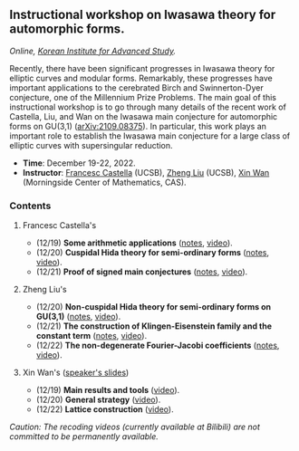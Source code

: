 ## Instructional workshop on Iwasawa theory for automorphic forms.

_Online, [Korean Institute for Advanced Study](http://events.kias.re.kr/h/IWIA/?pageNo=4827)._

Recently, there have been significant progresses in Iwasawa theory for elliptic curves and modular forms. Remarkably, these progresses have important applications to the cerebrated Birch and Swinnerton-Dyer conjecture, one of the Millennium Prize Problems. The main goal of this instructional workshop is to go through many details of the recent work of Castella, Liu, and Wan on the Iwasawa main conjecture for automorphic forms on GU(3,1) ([arXiv:2109.08375](https://arxiv.org/abs/2109.08375)). In particular, this work plays an important role to establish the Iwasawa main conjecture for a large class of elliptic curves with supersingular reduction.
  - **Time**: December 19-22, 2022.
  - **Instructor**: [Francesc Castella](https://web.math.ucsb.edu/~castella/) (UCSB), [Zheng Liu](https://web.math.ucsb.edu/~zliu/) (UCSB), [Xin Wan](http://www.mcm.ac.cn/people/members/202011/t20201113_593075.html) (Morningside Center of Mathematics, CAS).


### Contents

1. Francesc Castella's
   - (12/19) **Some arithmetic applications** ([notes](././C1.pdf), [video](https://www.bilibili.com/video/BV1ng411474a?p=2)).
   - (12/20) **Cuspidal Hida theory for semi-ordinary forms** ([notes](././C2.pdf), [video](https://www.bilibili.com/video/BV1ng411474a?p=3)).
   - (12/21) **Proof of signed main conjectures** ([notes](././C3.pdf), [video](https://www.bilibili.com/video/BV1ng411474a?p=7)).

2. Zheng Liu's
   - (12/20) **Non-cuspidal Hida theory for semi-ordinary forms on GU(3,1)** ([notes](././L1.pdf), [video](https://www.bilibili.com/video/BV1ng411474a?p=4)).
   - (12/21) **The construction of Klingen-Eisenstein family and the constant term** ([notes](././L2.pdf), [video](https://www.bilibili.com/video/BV1ng411474a?p=6)).
   - (12/22) **The non-degenerate Fourier-Jacobi coefficients** ([notes](././L3.pdf), [video](https://www.bilibili.com/video/BV1ng411474a?p=8)).
   
3. Xin Wan's ([speaker's slides](././W.pdf))
   - (12/19) **Main results and tools** ([video](https://www.bilibili.com/video/BV1ng411474a?p=1)).
   - (12/20) **General strategy** ([video](https://www.bilibili.com/video/BV1ng411474a?p=5)).
   - (12/22) **Lattice construction** ([video](https://www.bilibili.com/video/BV1ng411474a?p=9)).
   

_Caution: The recoding videos (currently available at Bilibili) are not committed to be permanently available._